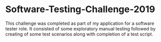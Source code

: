 # Software-Testing-Challenge-2019
This challenge was completed as part of my application for a software tester role. It consisted of some exploratory manual testing followed by creating of some test scenarios along with completion of a test script.

